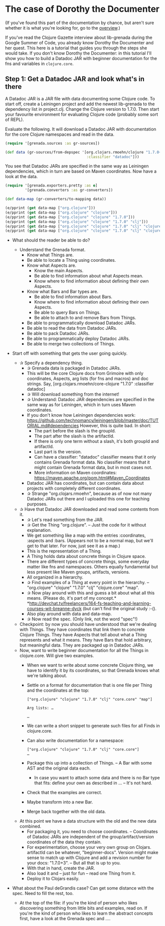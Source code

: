 # The case of Dorothy the Documenter

(If you've found this part of the documentation by chance, but aren't sure
whether it is what you're looking for, go to the [overview](overview.md).)

If you've read the Clojure Gazette interview about lib-grenada during the Google
Summer of Code, you already know Dorothy the Documenter and her quest. This here
is a tutorial that guides you through the steps she would take. If you don't
know Dorothy the Documenter: in this tutorial I'll show you how to build a
Datadoc JAR with beginner documentation for the fns and variables in
`clojure.core`.

## Step 1: Get a Datadoc JAR and look what's in there

A Datadoc JAR is a JAR file with data documenting some Clojure code. To start
off, create a Leiningen project and add the newest lib-grenada to the dependency
list in project.clj. Change the Clojure version to 1.7.0. Then start your
favourite environment for evaluating Clojure code (probably some sort of REPL).

Evaluate the following. It will download a Datadoc JAR with documentation for
the core Clojure namespaces and read in the data.

```clojure
(require '[grenada.sources :as gr-sources])

(def data (gr-sources/from-depspec '[org.clojars.rmoehn/clojure "1.7.0+001"
                                     :classifier "datadoc"]))
```

You see that Datadoc JARs are specified in the same way as Leiningen
dependencies, which in turn are based on Maven coordinates. Now have a look
at the data.

```clojure
(require '[grenada.exporters.pretty :as e]
         '[grenada.converters :as gr-converters])

(def data-map (gr-converters/to-mapping data))

(e/pprint (get data-map ["org.clojure"]))
(e/pprint (get data-map ["org.clojure" "clojure"]))
(e/pprint (get data-map ["org.clojure" "clojure" "1.7.0"]))
(e/pprint (get data-map ["org.clojure" "clojure" "1.7.0" "clj"]))
(e/pprint (get data-map ["org.clojure" "clojure" "1.7.0" "clj" "clojure.core"]))
(e/pprint (get data-map ["org.clojure" "clojure" "1.7.0" "clj" "clojure.core" "concat"]))
```




 - What should the reader be able to do?
     - Understand the Grenada format.
       - Know what Things are.
       - Be able to locate a Thing using coordinates.
       - Know what Aspects are.
           - Know the main Aspects.
           - Be able to find information about what Aspects mean.
           - Know where to find information about defining their own Aspects.
       - Know what Bars and Bar types are.
           - Be able to find information about Bars.
           - Know where to find information about defining their own Aspects.
           - Be able to query Bars on Things.
           - Be able to attach to and remove Bars from Things.
       - Be able to programmatically download Datadoc JARs.
       - Be able to read the data from Datadoc JARs.
       - Be able to pack Datadoc JARs.
       - Be able to programmatically deploy Datadoc JARs.
       - Be able to merge two collections of Things.

 - Start off with something that gets the user going quickly.
    - ✰ Specify a dependency thing.
       - ✰ Grenada data is packaged in Datadoc JARs.
       - This will be the core Clojure docs from Grimoire with only coordinates,
         Aspects, arg lists (for fns and macros) and doc strings. Say,
         [org.clojars.rmoehn/core-clojure "1.7.0" :classifier datadoc]
       - ✰ Will download something from the internet!
       - ✰ Understand: Datadoc JAR dependencies are specified in the same way as
         for Leiningen, which in turn uses Maven coordinates.
       - If you don't know how Leiningen dependencies work:
         https://github.com/technomancy/leiningen/blob/master/doc/TUTORIAL.md#dependencies
         However, this is quite bad. In short:
          - The part before the slash is the groupId.
          - The part after the slash is the artifactId.
          - If there is only one term without a slash, it's both groupId and
            artifactId.
          - Last part is the version.
          - Can have a classifier: "datadoc" classifier means that it only
            contains Grenada format data. No classifier means that it might
            contain Grenada format data, but in most cases not.
          - More information on Maven coordinates:
            https://maven.apache.org/pom.html#Maven_Coordinates
       - Datadoc JAR has coordinates, but can contain data about projects with
         completely different coordinates.
       - ✰ Strange "org.clojars.rmoehn", because as of now not many Datadoc JARs
         out there and I uploaded this one for teaching purposes.
    - ✰ Have that Datadoc JAR downloaded and read some contents from it.
       - ✰ Let's read something from the JAR.
       - ✰ Get the Thing "org.clojure". – Just the code for it without
         explanation.
       - We get something like a map with the entries :coordinates, :aspects and
         :bars. (Appears not to be a normal map, but we'll get to that later.
         For now, just see it as a map.)
       - This is the representation of a Thing.
       - A Thing holds data about concrete things in Clojure space.
       - There are different types of concrete things, some everyday matter like
         fns and namespaces. Others equally fundamental but less present like
         Maven groups, artifacts, versions.
       - All organized in a hierarchy.
       - ✰ Find examples of a Thing at every point in the hierarchy. –
         "org.clojure" "clojure" "1.7.0" "clj" "clojure.core" "map".
       - ✰ Now play around with this and guess a bit about what all this means.
         (Please do, it's part of my concept.*
         *http://devchat.tv/freelancers/164-fs-teaching-and-learning-courses-wit-breanne-dyck
         (but can't find the original study :-().
       - Also play around with data and data-map.
       - ✰ Now read the spec. (Only link, not the word "spec"!)
     - Checkpoint: by now you should have understood that we're dealing with
       Things. They have coordinates that link them to concrete Clojure Things.
       They have Aspects that tell about what a Thing represents and what it
       means. They have Bars that hold arbitrary, but meaningful data. They are
       packaged up in Datadoc JARs.
     - Now, want to write beginner documentation for all the Things in
       clojure.core. Will give two examples.
        - When we want to write about some concrete Clojure thing, we have to
          identify it by its coordinates, so that Grenada knows what we're
          talking about.
        - Settle on a format for documentation that is one file per Thing and
          the coordinates at the top:

          ```
          ["org.clojure" "clojure" "1.7.0" "clj" "core.core" "map"]

          Arg lists: …

          …
          ```
        - We can write a short snippet to generate such files for all Finds in
          clojure.core.
        - Can also write documentation for a namespace:
          ```
          ["org.clojure" "clojure" "1.7.0" "clj" "core.core"]
          …
          ```
        - Package this up into a collection of Things. – A Bar with some AST
          and the original data each.
           - In case you want to attach some data and there is no Bar type that
             fits: define your own as described in … – It's not hard.
        - Check that the examples are correct.
        - Maybe transform into a new Bar.
        - Merge back together with the old data.
     - At this point we have a data structure with the old and the new data
       combined.
        - For packaging it, you need to choose coordinates. – Coordinates of
          Datadoc JARs are independent of the group/artifact/version coordinates
          of the data they contain.
        - For experimentation, choose your very own group on Clojars. artifactId
          can be whatever, "beginner-docs". Version might make sense to match up
          with Clojure and add a revision number for your docs: "1.7.0+3". – But
          all that is up to you.
        - With that in hand, create the JAR.
        - Also load it and – just for fun – read one Thing from it.
        - Deploy it to Clojars easily.


 - What about the Paul deGrandis case? Can get some distance with the spec. Need
   to fill the rest, too.
    - At the top of the file: if you're the kind of person who likes discovering
      something from little bits and examples, read on. If you're the kind of
      person who likes to learn the abstract concepts first, have a look at the
      Grenada spec and ….
